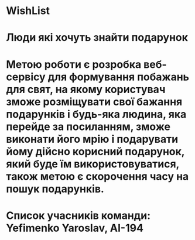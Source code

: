 # WishList
# Люди які хочуть знайти подарунок
# Метою роботи є розробка веб-сервісу для формування побажань для свят, на якому користувач зможе розміщувати свої бажання подарунків і будь-яка людина, яка перейде за посиланням, зможе виконати його мрію і подарувати йому дійсно корисний подарунок, який буде їм використовуватися, також метою є скорочення часу на пошук подарунків.
# Cписок учасників команди: Yefimenko Yaroslav, AI-194
